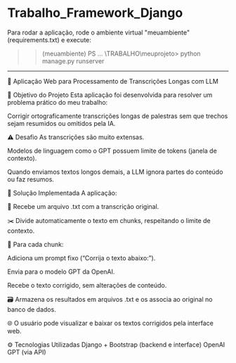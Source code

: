 # Trabalho_Framework_Django

Para rodar a aplicação, rode o ambiente virtual "meuambiente" (requirements.txt) e execute:

>> (meuambiente) PS ... \TRABALHO\meuprojeto> python manage.py runserver

--------

🧠 Aplicação Web para Processamento de Transcrições Longas com LLM

🎯 Objetivo do Projeto
Esta aplicação foi desenvolvida para resolver um problema prático do meu trabalho:

Corrigir ortograficamente transcrições longas de palestras sem que trechos sejam resumidos ou omitidos pela IA.

⚠️ Desafio
As transcrições são muito extensas.

Modelos de linguagem como o GPT possuem limite de tokens (janela de contexto).

Quando enviamos textos longos demais, a LLM ignora partes do conteúdo ou faz resumos.

🧩 Solução Implementada
A aplicação:

💾 Recebe um arquivo .txt com a transcrição original.

✂️ Divide automaticamente o texto em chunks, respeitando o limite de contexto.

📜 Para cada chunk:

Adiciona um prompt fixo (“Corrija o texto abaixo:”).

Envia para o modelo GPT da OpenAI.

Recebe o texto corrigido, sem alterações de conteúdo.

🗃️ Armazena os resultados em arquivos .txt e os associa ao original no banco de dados.

🌐 O usuário pode visualizar e baixar os textos corrigidos pela interface web.

⚙️ Tecnologias Utilizadas
Django + Bootstrap (backend e interface)
OpenAI GPT (via API)
